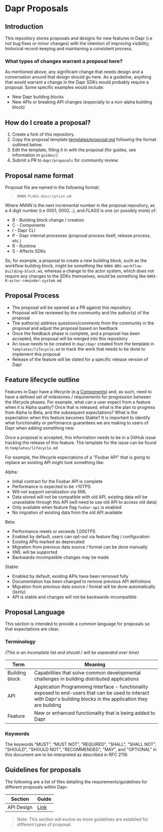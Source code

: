 # Dapr Proposals

## Introduction

This repository stores proposals and designs for new features in Dapr (i.e not bug fixes or minor changes) with the intention of improving visibility, historical record-keeping and maintaining a consistent process. 

### What types of changes warrant a proposal here?

As mentioned above, any significant change that needs design and a conversation around that design should go here. As a guideline, anything that would warrant a change in the Dapr SDKs would probably require a proposal. Some specific examples would include:

* New Dapr building blocks
* New APIs or breaking API changes (especially to a non-alpha building block)

## How do I create a proposal?

1. Create a fork of this repository. 
2. Copy the proposal template [templates/proposal.md](templates/proposal.md) following the format outlined below. 
3. Edit the template, filling it in with the proposal (for guides, see information in `guides/`)
5. Submit a PR to `dapr/proposals` for community review. 
 
## Proposal name format

Proposal file are named in the following format: 

> `NNNN-FLAGS-description.md`

Where *NNNN* is the next incremental number in the proposal repository, as a 4 digit number (i.e 0001, 0002...), and *FLAGS* is one (or possibly more)  of:

* B - Building block change / creation
* C - Components 
* I - Dapr CLI
* P - Dapr internal processes (proposal process itself, release process, etc.)
* R - Runtime
* S - Affects SDKs 

So, for example, a proposal to create a new building block, such as the workflow building block, might be something like `0004-BRS-workflow-building-block.md`, whereas a change to the actor system, which does not require any changes to the SDKs themselves, would be something like `0005-R-actor-reminder-system.md`

## Proposal Process

* The proposal will be opened as a PR against this repository
* Proposal will be reviewed by the community and the author(s) of the proposal
* The author(s) address questions/comments from the community in the proposal and adjust the proposal based on feedback
* Once the feedback phase is complete, and a proposal has been accepted, the proposal will be merged into this repository
* An issue needs to be created in `dapr/dapr` created from the template in `templates/lifecycle.md` to track the work that needs to be done to implement this proposal
* Release of the feature will be slated for a specific release version of Dapr


## Feature lifecycle outline

Features in Dapr have a lifecycle (e.g [Components](https://docs.dapr.io/operations/components/certification-lifecycle/)) and, as such, need to have a defined set of milestones / requirements for progression between the lifecycle phases. For example, what can a user expect from a feature when it is Alpha quality? Once that is released, what is the plan to progress from Alpha to Beta, and the subsequent expectations? What is the expectation when this feature becomes Stable? It is important to identify what functionality or perfomance guarantees we are making to users of Dapr when adding something new.

Once a proposal is accepted, this information needs to be in a GitHub issue tracking the release of this feature. The template for the issue can be found in `templates/lifecycle.md`

For example, the lifecycle expectations of a "Foobar API" that is going to replace an existing API might look something like:

Alpha: 
 * Initial contract for the Foobar API is complete
 * Performance is expected to be >10TPS 
 * Will not support serialization via XML
 * Data stored will not be compatible with old API, existing data will be unavailable through this API (will need to use old API to access old data)
 * Only available when feature flag `foobar-api` is enabled 
 * No migration of existing data from the old API available
 
Beta:
 * Performance meets or exceeds 1,000TPS
 * Enabled by default, users can opt-out via feature flag / configuration 
 * Existing APIs marked as deprecated
 * Migration from previous data source / format can be done manually
 * XML will be supported
 * Backwards-incompatible changes may be made
 
 
Stable:
 * Enabled by default, existing APIs have been removed fully 
 * Documentation has been changed to remove previous API definitions
 * Migration from previous data source / format will be done automatically (lazily)
 * API is stable and changes will not be backwards-incompatible
 


## Proposal Language

This section is intended to provide a common language for proposals so that expectations are clear. 


### Terminology 

_(This is an incomplete list and should / will be expanded over time)_

| Term	| Meaning                                                                                                                                                     |
|------|-------------------------------------------------------------------------------------------------------------------------------------------------------------|
| Building block	| Capabilities that solve common developmental challenges in building distributed applications                                                                | 
| API	| Application Programming Interface - functionality exposed to end-users that can be used to interact with Dapr's building blocks in the application they are building  | 
| Feature |	New or enhanced functionality that is being added to Dapr |

### Keywords

The keywords “MUST”, “MUST NOT”, "REQUIRED", "SHALL", "SHALL NOT", "SHOULD", "SHOULD NOT", "RECOMMENDED", "MAY", 
and "OPTIONAL" in this document are to be interpreted as described in RFC 2119.

## Guidelines for proposals

The following are a list of files detailing the requirements/guidelines for different proposals within Dapr.

| Section | Guide |
|---------|-------|
| API Design | [Link](guides/api-design.md)

> Note: This section will evolve as more guidelines are establied for different types of proposal.
